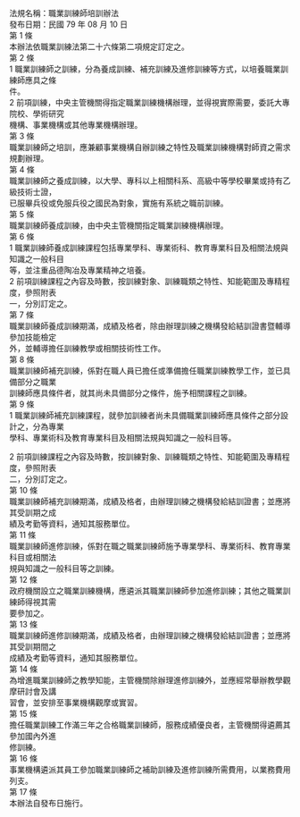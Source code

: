 法規名稱：職業訓練師培訓辦法  
發布日期：民國 79 年 08 月 10 日  
第 1 條  
本辦法依職業訓練法第二十六條第二項規定訂定之。  
第 2 條  
1 職業訓練師之訓練，分為養成訓練、補充訓練及進修訓練等方式，以培養職業訓練師應具之條  
件。  
2 前項訓練，中央主管機關得指定職業訓練機構辦理，並得視實際需要，委託大專院校、學術研究  
機構、事業機構或其他專業機構辦理。  
第 3 條  
職業訓練師之培訓，應兼顧事業機構自辦訓練之特性及職業訓練機構對師資之需求規劃辦理。  
第 4 條  
職業訓練師之養成訓練，以大學、專科以上相關科系、高級中等學校畢業或持有乙級技術士證，  
已服畢兵役或免服兵役之國民為對象，實施有系統之職前訓練。  
第 5 條  
職業訓練師養成訓練，由中央主管機關指定職業訓練機構辦理。  
第 6 條  
1 職業訓練師養成訓練課程包括專業學科、專業術科、教育專業科目及相關法規與知識之一般科目  
等，並注重品德陶冶及專業精神之培養。  
2 前項訓練課程之內容及時數，按訓練對象、訓練職類之特性、知能範圍及專精程度，參照附表  
一，分別訂定之。  
第 7 條  
職業訓練師養成訓練期滿，成績及格者，除由辦理訓練之機構發給結訓證書暨輔導參加技能檢定  
外，並輔導擔任訓練教學或相關技術性工作。  
第 8 條  
職業訓練師補充訓練，係對在職人員已擔任或準備擔任職業訓練教學工作，並已具備部分之職業  
訓練師應具條件者，就其尚未具備部分之條件，施予相關課程之訓練。  
第 9 條  
1 職業訓練師補充訓練課程，就參加訓練者尚未具備職業訓練師應具條件之部分設計之，分為專業  
學科、專業術科及教育專業科目及相關法規與知識之一般科目等。  


2 前項訓練課程之內容及時數，按訓練對象、訓練職類之特性、知能範圍及專精程度，參照附表  
二，分別訂定之。  
第 10 條  
職業訓練師補充訓練期滿，成績及格者，由辦理訓練之機構發給結訓證書；並應將其受訓期之成  
績及考勤等資料，通知其服務單位。  
第 11 條  
職業訓練師進修訓練，係對在職之職業訓練師施予專業學科、專業術科、教育專業科目或相關法  
規與知識之一般科目等之訓練。  
第 12 條  
政府機關設立之職業訓練機構，應遴派其職業訓練師參加進修訓練；其他之職業訓練師得視其需  
要參加之。  
第 13 條  
職業訓練師進修訓練期滿，成績及格者，由辦理訓練之機構發給結訓證書；並應將其受訓期間之  
成績及考勤等資料，通知其服務單位。  
第 14 條  
為增進職業訓練師之教學知能，主管機關除辦理進修訓練外，並應經常舉辦教學觀摩研討會及講  
習會，並安排至事業機構觀摩或實習。  
第 15 條  
擔任職業訓練工作滿三年之合格職業訓練師，服務成績優良者，主管機關得遴薦其參加國內外進  
修訓練。  
第 16 條  
事業機構遴派其員工參加職業訓練師之補助訓練及進修訓練所需費用，以業務費用列支。  
第 17 條  
本辦法自發布日施行。  


